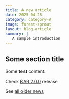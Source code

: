 ```yaml
---
title: A new article
date: 2025-04-28
category: category-A
image: forest-sprout
layout: blog-article
summary: |
   A sample introduction
---
```




## Some section title

Some **test** content.

Check [BAR 2.0.0](/packages/release-bar-2.0.0) release

See [all older news](/blog/index-2)


